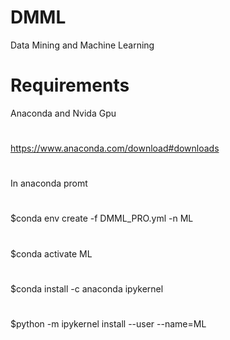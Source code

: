 # DMML
Data Mining and Machine Learning 

# Requirements

Anaconda and Nvida Gpu
#
https://www.anaconda.com/download#downloads
#
In anaconda promt
#
$conda env create -f DMML_PRO.yml -n ML
#
$conda activate ML
#
$conda install -c anaconda ipykernel
#
$python -m ipykernel install --user --name=ML

